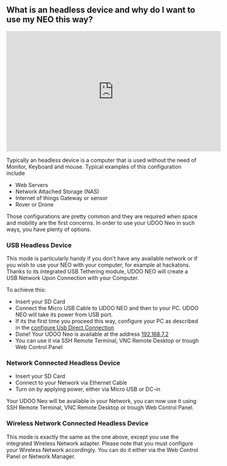 ## What is an headless device and why do I want to use my NEO this way?

<iframe width="560" height="315" src="https://www.youtube.com/embed/s4y_yZ802Ac" frameborder="0" allowfullscreen></iframe>

Typically an headless device is a computer that is used without the need of Monitor, Keyboard and mouse. Typical examples
of this configuration include

* Web Servers
* Network Attached Storage (NAS)
* Internet of things Gateway or sensor 
* Rover or Drone 

Those configurations are pretty common and they are required when space and mobility are the first concerns.
In order to use your UDOO Neo in such ways, you have plenty of options.

### USB Headless Device

This mode is particularly handy if you don't have any available network or if you wish to use your NEO with your computer, for example at 
hackatons. Thanks to its integrated USB Tethering module, UDOO NEO will create a USB Network Upon Connection with your Computer.

To achieve this:

* Insert your SD Card
* Connect the Micro USB Cable to UDOO NEO and then to your PC. UDOO NEO will take its power from USB port.
* If its the first time you proceed this way, configure your PC as described in the <a href="../Basic_Setup/Usb_Direct_Connection.html">configure Usb Direct Connection</a>
* Done! Your UDOO Neo is available at the address [192.168.7.2](http://192.168.7.2)
* You can use it via SSH Remote Terminal, VNC Remote Desktop or trough Web Control Panel


### Network Connected Headless Device

* Insert your SD Card
* Connect to your Network via Ethernet Cable
* Turn on by applying power, either via Micro USB or DC-in

Your UDOO Neo will be available in your Network, you can now use it using SSH Remote Terminal, VNC Remote Desktop or trough Web Control Panel.


### Wireless Network Connected Headless Device

This mode is exactly the same as the one above, except you use the integrated Wireless Network adapter. Please note that you must configure your Wireless Network
accordingly. You can do it either via the Web Control Panel or Network Manager. 
